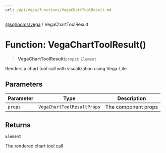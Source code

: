 ```yaml
---
url: /api/vega/functions/VegaChartToolResult.md
---
```

[@sqlrooms/vega](../index.md) / VegaChartToolResult

# Function: VegaChartToolResult()

> **VegaChartToolResult**(`props`): `Element`

Renders a chart tool call with visualization using Vega-Lite

## Parameters

| Parameter | Type | Description |
| ------ | ------ | ------ |
| `props` | `VegaChartToolResultProps` | The component props |

## Returns

`Element`

The rendered chart tool call
